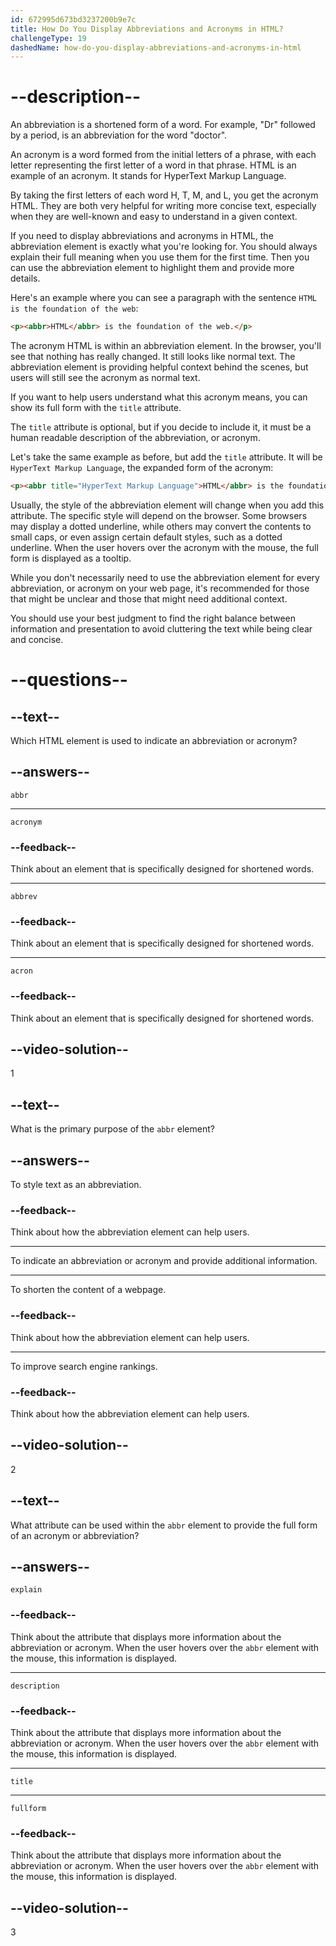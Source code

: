 ```yaml
---
id: 672995d673bd3237200b9e7c
title: How Do You Display Abbreviations and Acronyms in HTML?
challengeType: 19
dashedName: how-do-you-display-abbreviations-and-acronyms-in-html
---
```


# --description--

An abbreviation is a shortened form of a word. For example, "Dr" followed by a period, is an abbreviation for the word "doctor".

An acronym is a word formed from the initial letters of a phrase, with each letter representing the first letter of a word in that phrase. HTML is an example of an acronym. It stands for HyperText Markup Language.

By taking the first letters of each word H, T, M, and L, you get the acronym HTML. They are both very helpful for writing more concise text, especially when they are well-known and easy to understand in a given context.

If you need to display abbreviations and acronyms in HTML, the abbreviation element is exactly what you're looking for. You should always explain their full meaning when you use them for the first time. Then you can use the abbreviation element to highlight them and provide more details.

Here's an example where you can see a paragraph with the sentence `HTML is the foundation of the web`:

```html
<p><abbr>HTML</abbr> is the foundation of the web.</p>
```

The acronym HTML is within an abbreviation element. In the browser, you'll see that nothing has really changed. It still looks like normal text. The abbreviation element is providing helpful context behind the scenes, but users will still see the acronym as normal text.

If you want to help users understand what this acronym means, you can show its full form with the `title` attribute.

The `title` attribute is optional, but if you decide to include it, it must be a human readable description of the abbreviation, or acronym.

Let's take the same example as before, but add the `title` attribute. It will be `HyperText Markup Language`, the expanded form of the acronym:

```html
<p><abbr title="HyperText Markup Language">HTML</abbr> is the foundation of the web.</p>
```

Usually, the style of the abbreviation element will change when you add this attribute. The specific style will depend on the browser. Some browsers may display a dotted underline, while others may convert the contents to small caps, or even assign certain default styles, such as a dotted underline. When the user hovers over the acronym with the mouse, the full form is displayed as a tooltip.

While you don't necessarily need to use the abbreviation element for every abbreviation, or acronym on your web page, it's recommended for those that might be unclear and those that might need additional context.

You should use your best judgment to find the right balance between information and presentation to avoid cluttering the text while being clear and concise.

# --questions--

## --text--

Which HTML element is used to indicate an abbreviation or acronym?

## --answers--

`abbr`

---

`acronym`

### --feedback--

Think about an element that is specifically designed for shortened words.

---

`abbrev`

### --feedback--

Think about an element that is specifically designed for shortened words.

---

`acron`

### --feedback--

Think about an element that is specifically designed for shortened words.

## --video-solution--

1

## --text--

What is the primary purpose of the `abbr` element?

## --answers--

To style text as an abbreviation.

### --feedback--

Think about how the abbreviation element can help users.

---

To indicate an abbreviation or acronym and provide additional information.

---

To shorten the content of a webpage.

### --feedback--

Think about how the abbreviation element can help users.

---

To improve search engine rankings.

### --feedback--

Think about how the abbreviation element can help users.

## --video-solution--

2

## --text--

What attribute can be used within the `abbr` element to provide the full form of an acronym or abbreviation?

## --answers--

`explain`

### --feedback--

Think about the attribute that displays more information about the abbreviation or acronym. When the user hovers over the `abbr` element with the mouse, this information is displayed.

---

`description`

### --feedback--

Think about the attribute that displays more information about the abbreviation or acronym. When the user hovers over the `abbr` element with the mouse, this information is displayed.

---

`title`

---

`fullform`

### --feedback--

Think about the attribute that displays more information about the abbreviation or acronym. When the user hovers over the `abbr` element with the mouse, this information is displayed.

## --video-solution--

3

